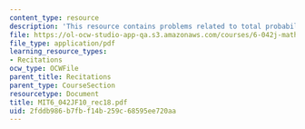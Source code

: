 ```yaml
---
content_type: resource
description: 'This resource contains problems related to total probability law. '
file: https://ol-ocw-studio-app-qa.s3.amazonaws.com/courses/6-042j-mathematics-for-computer-science-fall-2010/2fddb986b7fbf14b259c68595ee720aa_MIT6_042JF10_rec18.pdf
file_type: application/pdf
learning_resource_types:
- Recitations
ocw_type: OCWFile
parent_title: Recitations
parent_type: CourseSection
resourcetype: Document
title: MIT6_042JF10_rec18.pdf
uid: 2fddb986-b7fb-f14b-259c-68595ee720aa
---
```

